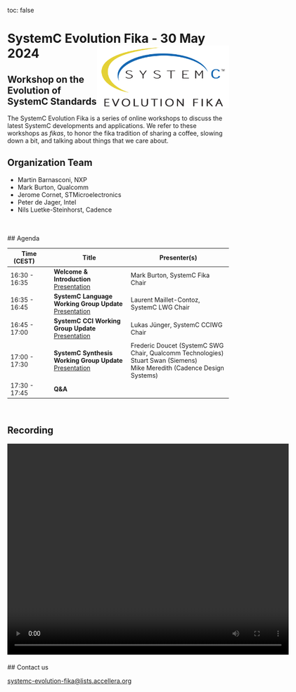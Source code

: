 toc: false

# SystemC Evolution Fika - 30 May 2024<img style="float: right; width:300px;" src="/images/scef.png">

## Workshop on the Evolution of SystemC Standards

The SystemC Evolution Fika is a series of online workshops to discuss the latest SystemC developments and applications. We refer to these workshops as *fikas*, to honor the fika tradition of sharing a coffee, slowing down a bit, and talking about things that we care about.
<!--
## Event information

Date: **30 May 2024**<br>
Time: **16:30 - 18:00 CEST**<br>
Location: Online, Virtual Workshop.

## Registration
Registration will open soon.
Registration is free of charge. [Register here](https://form.jotform.com/241125224227950).

**NOTE**: After registration you will receive an email including meeting details to attend the online event.
-->

## Organization Team

 * Martin Barnasconi, NXP
 * Mark Burton, Qualcomm
 * Jerome Cornet, STMicroelectronics
 * Peter de Jager, Intel
 * Nils Luetke-Steinhorst, Cadence
<br>
<br>
## Agenda

| Time (CEST)&nbsp;&nbsp;&nbsp;&nbsp;&nbsp;&nbsp; | Title | Presenter(s) |
| ------------- | ---------------- | -------------------------------- |
| 16:30 - 16:35 | **Welcome & Introduction**<br>[Presentation][intro] | Mark Burton, SystemC Fika Chair |
| 16:35 - 16:45 | **SystemC Language Working Group Update**<br>[Presentation][lwg] | Laurent Maillet-Contoz, SystemC LWG Chair |
| 16:45 - 17:00 | **SystemC CCI Working Group Update**<br>[Presentation][cciwg] | Lukas Jünger, SystemC CCIWG Chair |
| 17:00 - 17:30 | **SystemC Synthesis Working Group Update**<br>[Presentation][swg] | Frederic Doucet (SystemC SWG Chair, Qualcomm Technologies)<br>Stuart Swan (Siemens)<br>Mike Meredith (Cadence Design Systems)
| 17:30 - 17:45 | **Q&A** | |

<br>

## Recording

<video width="640" height="480" src="https://workspace.accellera.org/document/dl/12702" controls>
  Your browser does not support the video tag.
</video>
<br>
<br>
## Contact us

[systemc-evolution-fika@lists.accellera.org](mailto:systemc-evolution-fika@lists.accellera.org)

[intro]: https://workspace.accellera.org/document/dl/12712
[lwg]: https://workspace.accellera.org/document/dl/12713
[swg]: https://workspace.accellera.org/document/dl/12714
[cciwg]: https://workspace.accellera.org/document/dl/12715

